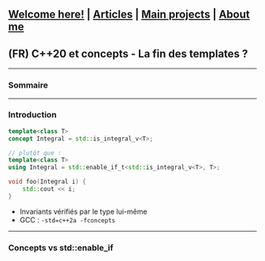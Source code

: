 ## [Welcome here!](https://vpenando.github.io) | [Articles](https://vpenando.github.io/articles.html) | [Main projects](https://vpenando.github.io/projects.html) | [About me](https://vpenando.github.io/about.html)

## (FR) C++20 et concepts - La fin des templates ?

---

### Sommaire


---

### Introduction

```cpp
template<class T>
concept Integral = std::is_integral_v<T>;

// plutôt que :
template<class T>
using Integral = std::enable_if_t<std::is_integral_v<T>, T>;

void foo(Integral i) {
    std::cout << i;
}
```

* Invariants vérifiés par le type lui-même
* GCC : `-std=c++2a -fconcepts`

---

### Concepts vs std::enable_if
